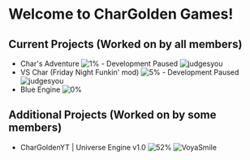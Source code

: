 # Welcome to CharGolden Games!

## Current Projects (Worked on by all members)

- Char's Adventure ![1%](https://progress-bar.xyz/1) - Development Paused ![judgesyou](https://cdn.discordapp.com/emojis/1042838153762971718.webp?size=32&name=judgesyou)
- VS Char (Friday Night Funkin' mod) ![5%](https://progress-bar.xyz/5) - Development Paused ![judgesyou](https://cdn.discordapp.com/emojis/1042838153762971718.webp?size=32&name=judgesyou)
- Blue Engine ![0%](https://progress-bar.xyz/0)

## Additional Projects (Worked on by some members)

- CharGoldenYT | Universe Engine v1.0  ![52%](https://progress-bar.xyz/52) ![VoyaSmile](https://cdn.discordapp.com/emojis/1270911853442371666.webp?size=32&name=VoyaSmile)
